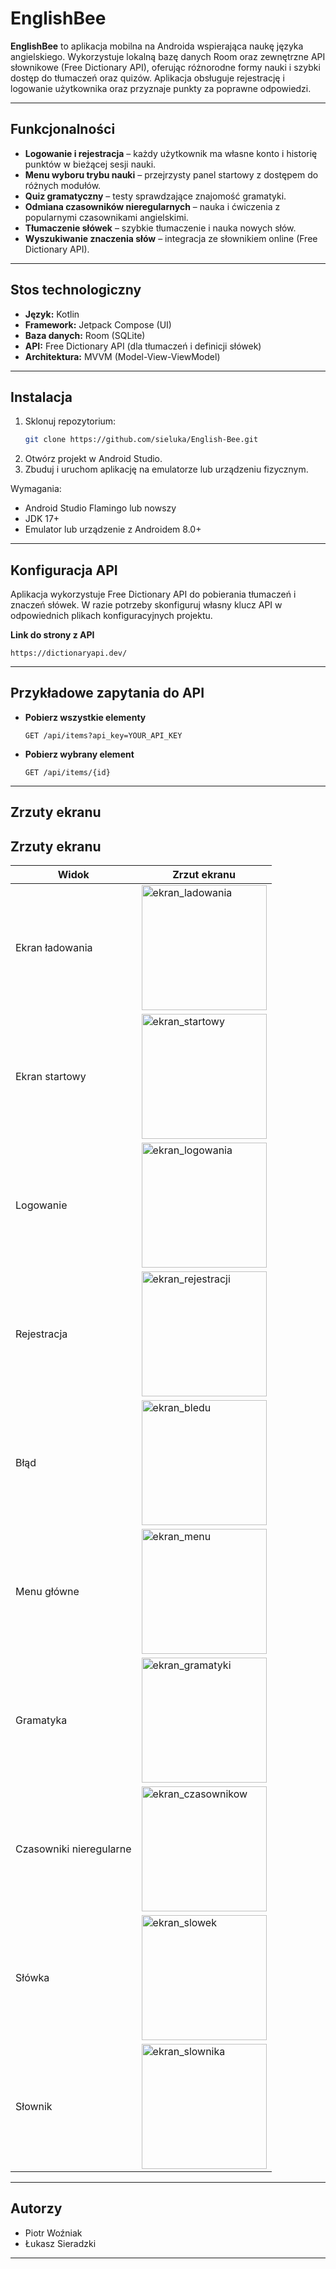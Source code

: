 # EnglishBee

**EnglishBee** to aplikacja mobilna na Androida wspierająca naukę języka angielskiego. Wykorzystuje lokalną bazę danych Room oraz zewnętrzne API słownikowe (Free Dictionary API), oferując różnorodne formy nauki i szybki dostęp do tłumaczeń oraz quizów. Aplikacja obsługuje rejestrację i logowanie użytkownika oraz przyznaje punkty za poprawne odpowiedzi.

---

## Funkcjonalności

- **Logowanie i rejestracja** – każdy użytkownik ma własne konto i historię punktów w bieżącej sesji nauki.
- **Menu wyboru trybu nauki** – przejrzysty panel startowy z dostępem do różnych modułów.
- **Quiz gramatyczny** – testy sprawdzające znajomość gramatyki.
- **Odmiana czasowników nieregularnych** – nauka i ćwiczenia z popularnymi czasownikami angielskimi.
- **Tłumaczenie słówek** – szybkie tłumaczenie i nauka nowych słów.
- **Wyszukiwanie znaczenia słów** – integracja ze słownikiem online (Free Dictionary API).

---

## Stos technologiczny

- **Język:** Kotlin
- **Framework:** Jetpack Compose (UI)
- **Baza danych:** Room (SQLite)
- **API:** Free Dictionary API (dla tłumaczeń i definicji słówek)
- **Architektura:** MVVM (Model-View-ViewModel)

---

## Instalacja

1. Sklonuj repozytorium:
   ```bash
   git clone https://github.com/sieluka/English-Bee.git
   ```
2. Otwórz projekt w Android Studio.
3. Zbuduj i uruchom aplikację na emulatorze lub urządzeniu fizycznym.

Wymagania:
- Android Studio Flamingo lub nowszy
- JDK 17+
- Emulator lub urządzenie z Androidem 8.0+

---

## Konfiguracja API

Aplikacja wykorzystuje Free Dictionary API do pobierania tłumaczeń i znaczeń słówek. W razie potrzeby skonfiguruj własny klucz API w odpowiednich plikach konfiguracyjnych projektu.

**Link do strony z API**
```
https://dictionaryapi.dev/
```

---

## Przykładowe zapytania do API

- **Pobierz wszystkie elementy**
  ```http
  GET /api/items?api_key=YOUR_API_KEY
  ```

- **Pobierz wybrany element**
  ```http
  GET /api/items/{id}
  ```
---

## Zrzuty ekranu

<h2>Zrzuty ekranu</h2>
<table>
  <thead>
    <tr>
      <th>Widok</th>
      <th>Zrzut ekranu</th>
    </tr>
  </thead>
  <tbody>
    <tr>
      <td>Ekran ładowania</td>
      <td><img src="https://github.com/user-attachments/assets/25d20f21-c39f-4752-b2e3-3de2303f0700" alt="ekran_ladowania" width="200"></td>
    </tr>
    <tr>
      <td>Ekran startowy</td>
      <td><img src="https://github.com/user-attachments/assets/cc487d8f-266a-482b-b3a6-e91f51176d6c" alt="ekran_startowy" width="200"></td>
    </tr>
    <tr>
      <td>Logowanie</td>
      <td><img src="https://github.com/user-attachments/assets/816dea0f-4f2b-4c5b-b867-c696522ead10" alt="ekran_logowania" width="200"></td>
    </tr>
    <tr>
      <td>Rejestracja</td>
      <td><img src="https://github.com/user-attachments/assets/2f6bbb67-0c91-436a-a7e5-172588d4e059" alt="ekran_rejestracji" width="200"></td>
    </tr>
    <tr>
      <td>Błąd</td>
      <td><img src="https://github.com/user-attachments/assets/1be4551e-24f3-481a-b8be-835b08ace0ce" alt="ekran_bledu" width="200"></td>
    </tr>
    <tr>
      <td>Menu główne</td>
      <td><img src="https://github.com/user-attachments/assets/4c63aa91-16c9-46bf-b703-f6ab85e73796" alt="ekran_menu" width="200"></td>
    </tr>
    <tr>
      <td>Gramatyka</td>
      <td><img src="https://github.com/user-attachments/assets/2c0cd9b6-4044-41ba-b723-f53b9ac030d2" alt="ekran_gramatyki" width="200"></td>
    </tr>
    <tr>
      <td>Czasowniki nieregularne</td>
      <td><img src="https://github.com/user-attachments/assets/7785af33-e83a-4886-9807-bf96b5456efb" alt="ekran_czasownikow" width="200"></td>
    </tr>
    <tr>
      <td>Słówka</td>
      <td><img src="https://github.com/user-attachments/assets/eba2372f-1042-4dae-a0a9-254b0f0fd964" alt="ekran_slowek" width="200"></td>
    </tr>
    <tr>
      <td>Słownik</td>
      <td><img src="https://github.com/user-attachments/assets/d43e30ba-4b6b-45d4-8e1b-3889c840838f" alt="ekran_slownika" width="200"></td>
    </tr>
  </tbody>
</table>

---

## Autorzy

- Piotr Woźniak
- Łukasz Sieradzki

---

